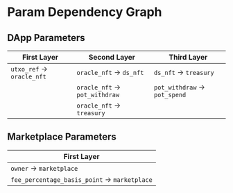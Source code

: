 # Param Dependency Graph

## DApp Parameters

| First Layer               | Second Layer                  | Third Layer                  |
| ------------------------- | ----------------------------- | ---------------------------- |
| `utxo_ref` → `oracle_nft` | `oracle_nft` → `ds_nft`       | `ds_nft` → `treasury`        |
|                           | `oracle_nft` → `pot_withdraw` | `pot_withdraw` → `pot_spend` |
|                           | `oracle_nft` → `treasury`     |                              |

## Marketplace Parameters

| First Layer                                  |
| -------------------------------------------- |
| `owner` → `marketplace`                      |
| `fee_percentage_basis_point` → `marketplace` |
